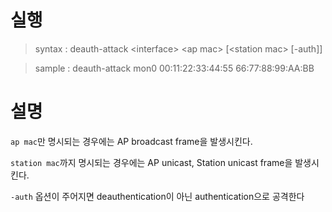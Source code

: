 # 실행

>syntax : deauth-attack \<interface\> \<ap mac\> [\<station mac\> [-auth]]

>sample : deauth-attack mon0 00:11:22:33:44:55 66:77:88:99:AA:BB

# 설명
`ap mac`만 명시되는 경우에는 AP broadcast frame을 발생시킨다.


`station mac`까지 명시되는 경우에는 AP unicast, Station unicast frame을 발생시킨다.

`-auth` 옵션이 주어지면 deauthentication이 아닌 authentication으로 공격한다